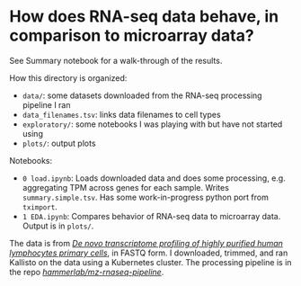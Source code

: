 # How does RNA-seq data behave, in comparison to microarray data?

See Summary notebook for a walk-through of the results.

How this directory is organized:

* `data/`: some datasets downloaded from the RNA-seq processing pipeline I ran
* `data_filenames.tsv`: links data filenames to cell types
* `exploratory/`: some notebooks I was playing with but have not started using
* `plots/`: output plots

Notebooks:

* `0 load.ipynb`: Loads downloaded data and does some processing, e.g. aggregating TPM across genes for each sample. Writes `summary.simple.tsv`. Has some work-in-progress python port from `tximport`.
* `1 EDA.ipynb`: Compares behavior of RNA-seq data to microarray data. Output is in `plots/`.

The data is from [*De novo transcriptome profiling of highly purified human lymphocytes primary cells*](http://www.nature.com/articles/sdata201551), in FASTQ form. I downloaded, trimmed, and ran Kallisto on the data using a Kubernetes cluster. The processing pipeline is in the repo [*hammerlab/mz-rnaseq-pipeline*](https://github.com/hammerlab/mz-rnaseq-pipeline).